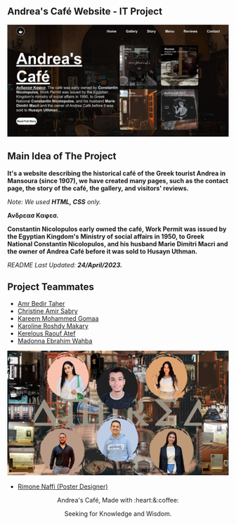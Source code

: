 ## Andrea's Café Website - IT Project

![Andrea Café](./andrea.jpg)

## Main Idea of The Project
**It's a website describing the historical café of the Greek tourist Andrea in Mansoura (since 1907), we have created many pages, such as the contact page, the story of the café, the gallery, and visitors' reviews.**

*Note: We used **HTML, CSS** only.*

**Ανδρεασ Καφεσ.**

**Constantin Nicolopulos early owned the café, Work Permit was issued by the Egyptian Kingdom's Ministry of social affairs in 1950, to Greek National Constantin Nicolopulos, and his husband Marie Dimitri Macri and the owner of Andrea Café before it was sold to Husayn Uthman.**

*README Last Updated: **24/April/2023.***


## Project Teammates
* [Amr Bedir Taher](https://www.linkedin.com/in/amrbedir)
* [Christine Amir Sabry](#)
* [Kareem Mohammed Gomaa](https://www.linkedin.com/in/KareemMohamedGomaa)
* [Karoline Roshdy Makary](#)
* [Kerelous Raouf Atef](#)
* [Madonna Ebrahim Wahba](#)

![Andrea Café Teammates](./Final-prod[jpg].jpg)
* [Rimone Naffi (Poster Designer)](https://www.linkedin.com/in/rimone/)

<p align="center">Andrea's Café, Made with :heart:&:coffee:</p>
<p align="center">Seeking for Knowledge and Wisdom.</p>

